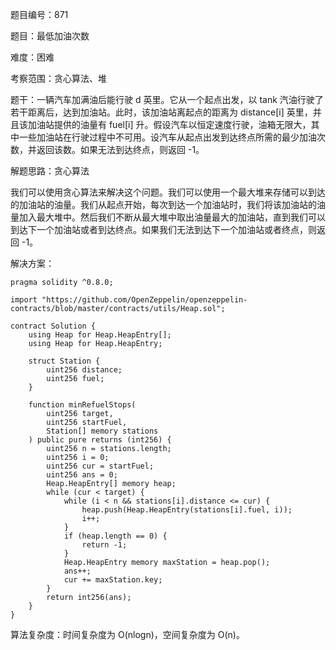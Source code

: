 题目编号：871

题目：最低加油次数

难度：困难

考察范围：贪心算法、堆

题干：一辆汽车加满油后能行驶 d 英里。它从一个起点出发，以 tank 汽油行驶了若干距离后，达到加油站。此时，该加油站离起点的距离为 distance[i] 英里，并且该加油站提供的油量有 fuel[i] 升。假设汽车以恒定速度行驶，油箱无限大，其中一些加油站在行驶过程中不可用。设汽车从起点出发到达终点所需的最少加油次数，并返回该数。如果无法到达终点，则返回 -1。

解题思路：贪心算法

我们可以使用贪心算法来解决这个问题。我们可以使用一个最大堆来存储可以到达的加油站的油量。我们从起点开始，每次到达一个加油站时，我们将该加油站的油量加入最大堆中。然后我们不断从最大堆中取出油量最大的加油站，直到我们可以到达下一个加油站或者到达终点。如果我们无法到达下一个加油站或者终点，则返回 -1。

解决方案：

```solidity
pragma solidity ^0.8.0;

import "https://github.com/OpenZeppelin/openzeppelin-contracts/blob/master/contracts/utils/Heap.sol";

contract Solution {
    using Heap for Heap.HeapEntry[];
    using Heap for Heap.HeapEntry;

    struct Station {
        uint256 distance;
        uint256 fuel;
    }

    function minRefuelStops(
        uint256 target,
        uint256 startFuel,
        Station[] memory stations
    ) public pure returns (int256) {
        uint256 n = stations.length;
        uint256 i = 0;
        uint256 cur = startFuel;
        uint256 ans = 0;
        Heap.HeapEntry[] memory heap;
        while (cur < target) {
            while (i < n && stations[i].distance <= cur) {
                heap.push(Heap.HeapEntry(stations[i].fuel, i));
                i++;
            }
            if (heap.length == 0) {
                return -1;
            }
            Heap.HeapEntry memory maxStation = heap.pop();
            ans++;
            cur += maxStation.key;
        }
        return int256(ans);
    }
}
```

算法复杂度：时间复杂度为 O(nlogn)，空间复杂度为 O(n)。